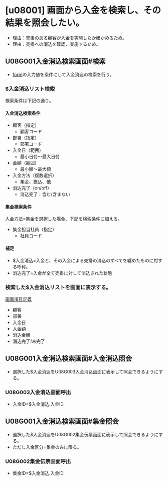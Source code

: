 # [u08001] 画面から入金を検索し、その結果を照会したい。

- 理由：売掛のある顧客が入金を実施したか確かめるため。
- 理由：売掛への消込を確認、実施するため。

## U08G001入金消込検索画面#検索 

- [form]()の入力値を条件にして入金消込の検索を行う。

### $入金消込リスト検索

検索条件は下記の通り。

#### 入金消込検索条件

- 顧客（指定）
	- 顧客コード
- 部署（指定）
	- 部署コード
- 入金日（範囲）
	- 最小日付〜最大日付
- 金額（範囲）
	- 最小額〜最大額
- 入金方法（複数選択）
	- 集金、振込、他
- 消込完了（on/off）
	- 消込完了：含む/含まない

#### 集金検索条件

入金方法=集金を選択した場合、下記を検索条件に加える。

- 集金担当社員（指定）
	- 社員コード

#### 補足

- $入金消込=入金と、その入金による売掛の消込のすべてを纏めたものに対する呼称。
- 消込完了=入金が全て売掛に対して消込された状態

### 検索した$入金消込リストを画面に表示する。

 [画面項目定義]()
- 顧客
- 部署
- 入金日
- 入金額
- 消込金額
- 消込完了/未完了

## U08G001入金消込検索画面#入金消込照会

- 選択した$入金消込をU08G003入金消込画面に表示して照会できるようにする。

### U08G003入金消込画面呼出

- 入金ID=$入金消込.入金ID

## U08G001入金消込検索画面#集金照会

- 選択した$入金消込をU08G002集金伝票画面に表示して照会できるようにする。
- ただし入金区分=集金のみに限る。

### U08G002集金伝票画面呼出

- 集金ID=$入金消込.入金ID
